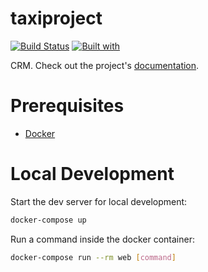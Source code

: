 # taxiproject

[![Build Status](https://travis-ci.org/Akmaljon2002/taxiproject.svg?branch=master)](https://travis-ci.org/Akmaljon2002/taxiproject)
[![Built with](https://img.shields.io/badge/Built_with-Cookiecutter_Django_Rest-F7B633.svg)](https://github.com/agconti/cookiecutter-django-rest)

CRM. Check out the project's [documentation](http://Akmaljon2002.github.io/taxiproject/).

# Prerequisites

- [Docker](https://docs.docker.com/docker-for-mac/install/)  

# Local Development

Start the dev server for local development:
```bash
docker-compose up
```

Run a command inside the docker container:

```bash
docker-compose run --rm web [command]
```
